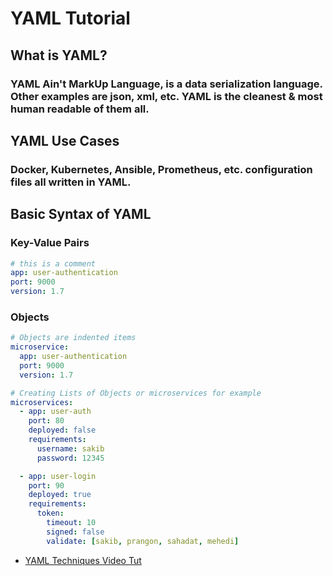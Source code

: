 # YAML Tutorial

## What is YAML?
### YAML Ain't MarkUp Language, is a data serialization language. Other examples are json, xml, etc. YAML is the cleanest & most human readable of them all.
## YAML Use Cases
### Docker, Kubernetes, Ansible, Prometheus, etc. configuration files all written in YAML.

## Basic Syntax of YAML

### Key-Value Pairs
```yaml
# this is a comment
app: user-authentication
port: 9000
version: 1.7
```

### Objects
```yaml
# Objects are indented items
microservice:
  app: user-authentication
  port: 9000
  version: 1.7

# Creating Lists of Objects or microservices for example
microservices:
  - app: user-auth
    port: 80
    deployed: false
    requirements:
      username: sakib
      password: 12345

  - app: user-login
    port: 90
    deployed: true
    requirements:
      token:
        timeout: 10
        signed: false
        validate: [sakib, prangon, sahadat, mehedi]


```

* [YAML Techniques Video Tut](https://www.youtube.com/watch?v=1uFVr15xDGg)